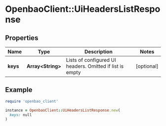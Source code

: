 # OpenbaoClient::UiHeadersListResponse

## Properties

| Name | Type | Description | Notes |
| ---- | ---- | ----------- | ----- |
| **keys** | **Array&lt;String&gt;** | Lists of configured UI headers. Omitted if list is empty | [optional] |

## Example

```ruby
require 'openbao_client'

instance = OpenbaoClient::UiHeadersListResponse.new(
  keys: null
)
```

